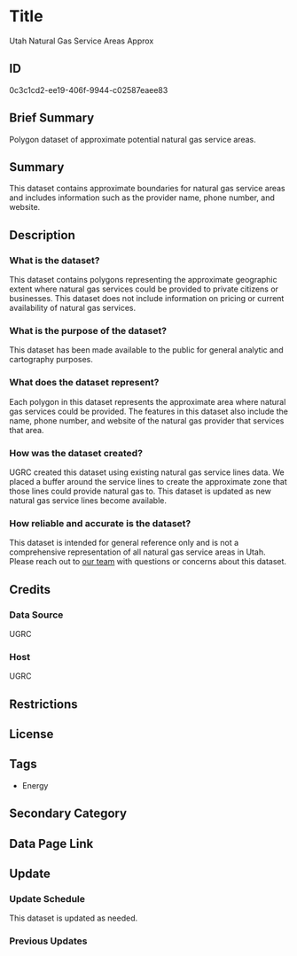 # Title

Utah Natural Gas Service Areas Approx

## ID

0c3c1cd2-ee19-406f-9944-c02587eaee83

## Brief Summary

Polygon dataset of approximate potential natural gas service areas.

## Summary

This dataset contains approximate boundaries for natural gas service areas and includes information such as the provider name, phone number, and website.

## Description

### What is the dataset?

This dataset contains polygons representing the approximate geographic extent where natural gas services could be provided to private citizens or businesses. This dataset does not include information on pricing or current availability of natural gas services.

### What is the purpose of the dataset?

This dataset has been made available to the public for general analytic and cartography purposes.

### What does the dataset represent?

Each polygon in this dataset represents the approximate area where natural gas services could be provided. The features in this dataset also include the name, phone number, and website of the natural gas provider that services that area.

### How was the dataset created?

UGRC created this dataset using existing natural gas service lines data. We placed a buffer around the service lines to create the approximate zone that those lines could provide natural gas to. This dataset is updated as new natural gas service lines become available.

### How reliable and accurate is the dataset?

This dataset is intended for general reference only and is not a comprehensive representation of all natural gas service areas in Utah. Please reach out to [our team](https://gis.utah.gov/contact/) with questions or concerns about this dataset.

## Credits

### Data Source

UGRC

### Host

UGRC

## Restrictions

## License

## Tags

- Energy

## Secondary Category

## Data Page Link

## Update

### Update Schedule

This dataset is updated as needed.

### Previous Updates
